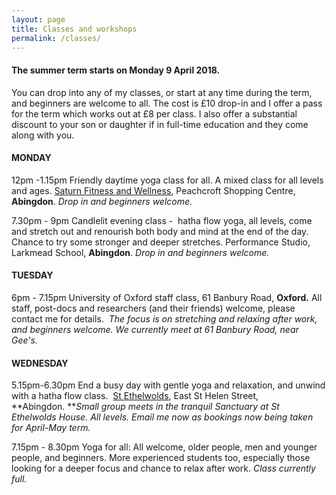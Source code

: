 ```yaml
---
layout: page
title: Classes and workshops
permalink: /classes/
---
```


#### The summer term starts on Monday 9 April 2018.

You can drop into any of my classes, or start at any time during the term, and beginners are welcome to all. The cost is &pound;10 drop-in and I offer a pass for the term which works out at &pound;8 per class. I also offer a substantial discount to your son or daughter if in full-time education and they come along with you.

#### **MONDAY**

12pm -1.15pm Friendly daytime yoga class for all. A mixed class for all levels and ages. [Saturn Fitness and Wellness](http://www.saturnfitness.co.uk/), Peachcroft Shopping Centre, **Abingdon**. *Drop in and beginners welcome.*

7.30pm - 9pm Candlelit evening class -&nbsp; hatha flow yoga, all levels, come and stretch out and renourish both body and mind at the end of the day. Chance to try some stronger and deeper stretches. Performance Studio, Larkmead School, **Abingdon**. *Drop in and beginners welcome.*

#### **TUESDAY**

6pm - 7.15pm University of Oxford staff class, 61 Banbury Road, **Oxford.** All staff, post-docs and researchers (and their friends) welcome, please contact me for details.&nbsp; *The focus is on stretching and relaxing after work, and beginners welcome. We currently meet at 61 Banbury Road, near Gee's.*

#### **WEDNESDAY**

5.15pm-6.30pm End a busy day with gentle yoga and relaxation, and unwind with a hatha flow class.&nbsp; [St Ethelwolds](http://ethelwoldhouse.com/), East St Helen Street, **Abingdon.&nbsp;***Small group meets in the tranquil Sanctuary at St Ethelwolds House. All levels. Email me now as bookings now being taken for April-May term.*

7.15pm - 8.30pm Yoga for all: All welcome, older people, men and younger people, and beginners. More experienced students too, especially those looking for a deeper focus and chance to relax after work. *Class currently full.*

<br>&nbsp;